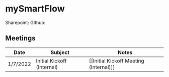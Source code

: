 # mySmartFlow

Sharepoint: 
GIthub:

## Meetings
| Date     | Subject                    | Notes         |
| -------- | -------------------------- | ------------- |
| 1/7/2022 | Initial Kickoff (Internal) | [[Initial Kickoff Meeting (Internal)]] |



